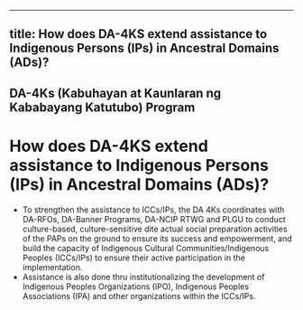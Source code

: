 --- 
 title: How does DA-4KS extend assistance to Indigenous Persons (IPs) in Ancestral Domains (ADs)?
 ---

## DA-4Ks (Kabuhayan at Kaunlaran ng Kababayang Katutubo) Program

# How does DA-4KS extend assistance to Indigenous Persons (IPs) in Ancestral Domains (ADs)?


 - To strengthen the assistance to ICCs/IPs, the DA 4Ks coordinates with DA-RFOs, DA-Banner Programs, DA-NCIP RTWG and PLGU to conduct culture-based, culture-sensitive dite actual social preparation activities of the PAPs on the ground to ensure its success and empowerment, and build the capacity of Indigenous Cultural Communities/Indigenous Peoples (ICCs/IPs) to ensure their active participation in the implementation. 
 - Assistance is also done thru institutionalizing the development of Indigenous Peoples Organizations (IPO), Indigenous Peoples Associations (IPA) and other organizations within the ICCs/IPs.
